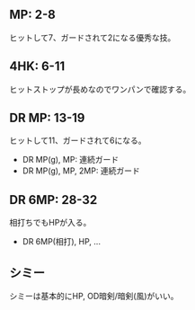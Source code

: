 ## MP: 2-8

ヒットして7、ガードされて2になる優秀な技。

## 4HK: 6-11

ヒットストップが長めなのでワンパンで確認する。

## DR MP: 13-19

ヒットして11、ガードされて6になる。

- DR MP(g), MP: 連続ガード
- DR MP(g), MP, 2MP: 連続ガード

## DR 6MP: 28-32

相打ちでもHPが入る。

- DR 6MP(相打), HP, ...

## シミー

シミーは基本的にHP, OD暗剣/暗剣(風)がいい。
